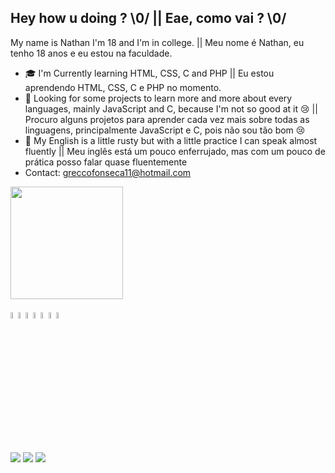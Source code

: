 ## Hey how u doing ? \0/ || Eae, como vai ? \0/
My name is Nathan I'm 18 and I'm in college. || Meu nome é Nathan, eu tenho 18 anos e eu estou na faculdade. 


- 🎓 I'm Currently learning HTML, CSS, C and PHP || Eu estou aprendendo HTML, CSS, C e PHP no momento.
- 👀 Looking for some projects to learn more and more about every languages, mainly JavaScript and C, because I'm not so good at it 😢 || Procuro alguns projetos para aprender cada vez mais sobre todas as linguagens, principalmente JavaScript e C, pois não sou tão bom 😢
- 🙂 My English is a little rusty but with a little practice I can speak almost fluently || Meu inglês está um pouco enferrujado, mas com um pouco de prática posso falar quase fluentemente
- Contact: greccofonseca11@hotmail.com

<div>
  <a href="https://github.com/NMaksed">
    <img height="180em" src="https://github-readme-stats.vercel.app/api?username=NMaksed&show_icons=true&theme=tokyonight"/>
</div>
  
<div style="display: inline-block"><br>
      <img src="https://cdn.jsdelivr.net/gh/devicons/devicon/icons/html5/html5-original.svg" width="5%" />
      <img src="https://cdn.jsdelivr.net/gh/devicons/devicon/icons/css3/css3-original.svg" width="5%" />
      <img src="https://cdn.jsdelivr.net/gh/devicons/devicon/icons/c/c-original.svg" width="5%" />
      <img src="https://cdn.jsdelivr.net/gh/devicons/devicon/icons/php/php-plain.svg" width="5%" />
      <img src="https://cdn.jsdelivr.net/gh/devicons/devicon/icons/javascript/javascript-original.svg" width="5%" />
      <img src="https://cdn.jsdelivr.net/gh/devicons/devicon/icons/csharp/csharp-original.svg" width="5%" />
      <img src="https://cdn.jsdelivr.net/gh/devicons/devicon/icons/python/python-original.svg" width="5%" />
</div>
   
##
          
<div>
  <a href="https://www.instagram.com/nfonseca_11/"> <img src="https://img.shields.io/badge/Instagram-E4405F?style=for-the-badge&logo=instagram&logoColor=white" target="_blank"></a> 
  <a href="https://twitter.com/FonsecaGrecco"> <img src="https://img.shields.io/badge/Twitter-1DA1F2?style=for-the-badge&logo=twitter&logoColor=white" target="_blank"></a>
  <a href="https://www.linkedin.com/in/nathan-grecco-fonseca-006579235/"> <img src="https://img.shields.io/badge/LinkedIn-0077B5?style=for-the-badge&logo=linkedin&logoColor=white" target="_blank"> </a>
          
